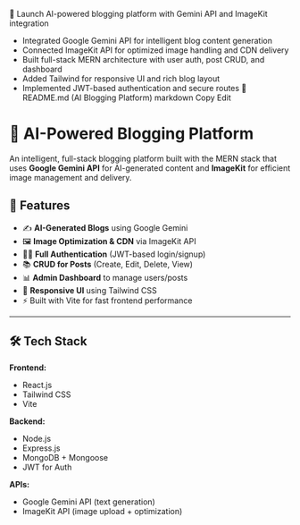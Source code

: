  🎉 Launch AI-powered blogging platform with Gemini API and ImageKit integration

- Integrated Google Gemini API for intelligent blog content generation
- Connected ImageKit API for optimized image handling and CDN delivery
- Built full-stack MERN architecture with user auth, post CRUD, and dashboard
- Added Tailwind for responsive UI and rich blog layout
- Implemented JWT-based authentication and secure routes
📘 README.md (AI Blogging Platform)
markdown
Copy
Edit
# 🧠 AI-Powered Blogging Platform

An intelligent, full-stack blogging platform built with the MERN stack that uses **Google Gemini API** for AI-generated content and **ImageKit** for efficient image management and delivery.

## 🚀 Features

- ✍️ **AI-Generated Blogs** using Google Gemini
- 🖼️ **Image Optimization & CDN** via ImageKit API
- 🧑‍💻 **Full Authentication** (JWT-based login/signup)
- 📚 **CRUD for Posts** (Create, Edit, Delete, View)
- 📊 **Admin Dashboard** to manage users/posts
- 💅 **Responsive UI** using Tailwind CSS
- ⚡ Built with Vite for fast frontend performance

---

## 🛠️ Tech Stack

**Frontend:**
- React.js
- Tailwind CSS
- Vite

**Backend:**
- Node.js
- Express.js
- MongoDB + Mongoose
- JWT for Auth

**APIs:**
- Google Gemini API (text generation)
- ImageKit API (image upload + optimization)